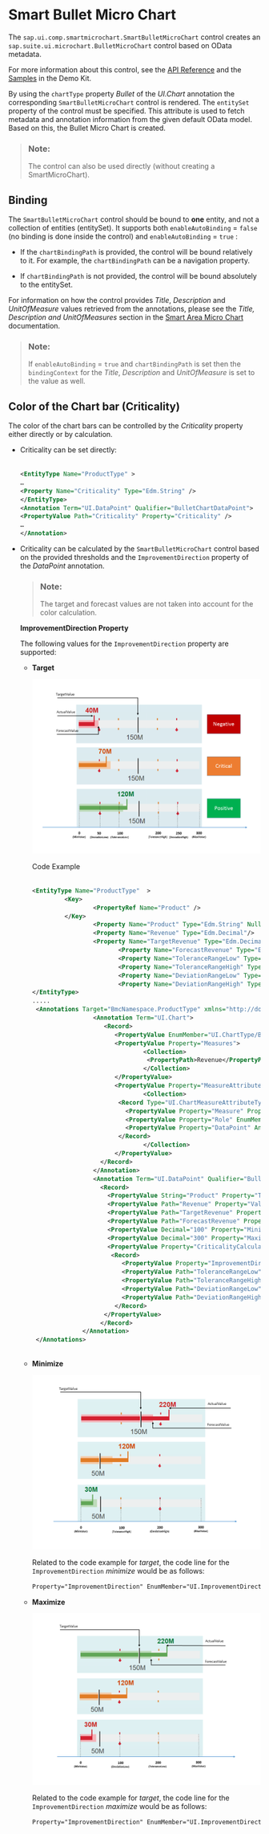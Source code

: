 <!-- loiob28959d6cbf6429980da065e990edb06 -->

# Smart Bullet Micro Chart

The `sap.ui.comp.smartmicrochart.SmartBulletMicroChart` control creates an `sap.suite.ui.microchart.BulletMicroChart` control based on OData metadata.

For more information about this control, see the [API Reference](https://ui5.sap.com/#/api/sap.ui.comp.smartmicrochart.SmartBulletMicroChart) and the [Samples](https://ui5.sap.com/#/entity/sap.ui.comp.smartmicrochart.SmartBulletMicroChart) in the Demo Kit.

By using the `chartType` property *Bullet* of the *UI.Chart* annotation the corresponding `SmartBulletMicroChart` control is rendered. The `entitySet` property of the control must be specified. This attribute is used to fetch metadata and annotation information from the given default OData model. Based on this, the Bullet Micro Chart is created.

> ### Note:  
> The control can also be used directly \(without creating a SmartMicroChart\).



## Binding

The `SmartBulletMicroChart` control should be bound to **one** entity, and not a collection of entities \(entitySet\). It supports both `enableAutoBinding` = `false` \(no binding is done inside the control\) and `enableAutoBinding` = `true` :

-   If the `chartBindingPath` is provided, the control will be bound relatively to it. For example, the `chartBindingPath` can be a navigation property.

-   If `chartBindingPath` is not provided, the control will be bound absolutely to the entitySet.


For information on how the control provides *Title*, *Description* and *UnitOfMeasure* values retrieved from the annotations, please see the *Title, Description and UnitOfMeasures* section in the [Smart Area Micro Chart](smart-area-micro-chart-283cdca.md) documentation.

> ### Note:  
> If `enableAutoBinding` = `true` and `chartBindingPath` is set then the `bindingContext` for the *Title*, *Description* and *UnitOfMeasure* is set to the value as well.



## Color of the Chart bar \(Criticality\)

The color of the chart bars can be controlled by the *Criticality* property either directly or by calculation.

-   Criticality can be set directly:

    ```xml
    
    <EntityType Name="ProductType" >
    …
    <Property Name="Criticality" Type="Edm.String" />
    </EntityType>
    <Annotation Term="UI.DataPoint" Qualifier="BulletChartDataPoint">
    <PropertyValue Path="Criticality" Property="Criticality" />
    …
    </Annotation>
    ```

-   Criticality can be calculated by the `SmartBulletMicroChart` control based on the provided thresholds and the `ImprovementDirection` property of the *DataPoint* annotation.

    > ### Note:  
    > The target and forecast values are not taken into account for the color calculation.

    **ImprovementDirection Property**

    The following values for the `ImprovementDirection` property are supported:

    -   **Target**

        ![](images/SmartBulletMicroChart_Target_fb3d100.png)

        Code Example

        ```xml
        
        <EntityType Name="ProductType"  >
                 <Key>
                         <PropertyRef Name="Product" />
                 </Key>
                         <Property Name="Product" Type="Edm.String" Nullable="false"/>
                         <Property Name="Revenue" Type="Edm.Decimal"/>
                         <Property Name="TargetRevenue" Type="Edm.Decimal"/>
                                <Property Name="ForecastRevenue" Type="Edm.Decimal"/>
                                <Property Name="ToleranceRangeLow" Type="Edm.Decimal"/>
                                <Property Name="ToleranceRangeHigh" Type="Edm.Decimal"/>
                                <Property Name="DeviationRangeLow" Type="Edm.Decimal"/>
                                <Property Name="DeviationRangeHigh" Type="Edm.Decimal"/>
        </EntityType>
        .....
         <Annotations Target="BmcNamespace.ProductType" xmlns="http://docs.oasis-open.org/odata/ns/edm">
                         <Annotation Term="UI.Chart">
                            <Record>
                               <PropertyValue EnumMember="UI.ChartType/Bullet" Property="ChartType" />
                               <PropertyValue Property="Measures">
                                       <Collection>
                                        <PropertyPath>Revenue</PropertyPath>
                                       </Collection>
                               </PropertyValue>
                               <PropertyValue Property="MeasureAttributes">
                                       <Collection>
                            	<Record Type="UI.ChartMeasureAttributeType">
                              	  <PropertyValue Property="Measure" PropertyPath="Revenue" />
                               	  <PropertyValue Property="Role" EnumMember="UI.ChartMeasureRoleType/Axis1" />
                                  <PropertyValue Property="DataPoint" AnnotationPath="@UI.DataPoint#BulletChartDataPoint" />
                            	</Record>
                                       </Collection>
                               </PropertyValue>
                           </Record>
                         </Annotation>
                         <Annotation Term="UI.DataPoint" Qualifier="BulletChartDataPoint">
                           <Record>
                             <PropertyValue String="Product" Property="Title" />
                             <PropertyValue Path="Revenue" Property="Value" />
                             <PropertyValue Path="TargetRevenue" Property="TargetValue" />
                             <PropertyValue Path="ForecastRevenue" Property="ForecastValue" />
                             <PropertyValue Decimal="100" Property="MinimumValue" />
                             <PropertyValue Decimal="300" Property="MaximumValue" />
                             <PropertyValue Property="CriticalityCalculation">
        	                  <Record>
        	                     <PropertyValue Property="ImprovementDirection" EnumMember="UI.ImprovementDirectionType/Target"/>
        	                     <PropertyValue Path="ToleranceRangeLow" Property="ToleranceRangeLowValue" />
        	                     <PropertyValue Path="ToleranceRangeHigh" Property="ToleranceRangeHighValue" />
        	                     <PropertyValue Path="DeviationRangeLow" Property="DeviationRangeLowValue" />
        	                     <PropertyValue Path="DeviationRangeHigh" Property="DeviationRangeHighValue" />
        	                   </Record>
                            </PropertyValue>
                           </Record>
                      </Annotation>
         </Annotations>
        			
        ```

    -   **Minimize**

        ![](images/SmartBulletMicroChart_Minimize_9482086.png)

        Related to the code example for *target*, the code line for the `ImprovementDirection` *minimize* would be as follows:

        ```xml
        Property="ImprovementDirection" EnumMember="UI.ImprovementDirectionType/Minimize"
        ```

    -   **Maximize**

        ![](images/SmartBulletMicroChart_Maximize_9248de9.png)

        Related to the code example for *target*, the code line for the `ImprovementDirection` *maximize* would be as follows:

        ```xml
        Property="ImprovementDirection" EnumMember="UI.ImprovementDirectionType/Maximize"
        ```



